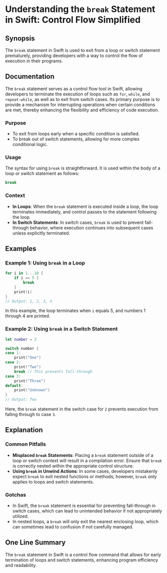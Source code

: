 <!--
Meta Description: # Understanding the `break` Statement in Swift: Control Flow Simplified ## Synopsis The `break` statement in Swift is used to exit from a loop or swit...
Meta Keywords: break, switch, statement, loop, swift
-->

# Understanding the `break` Statement in Swift: Control Flow Simplified

## Synopsis
The `break` statement in Swift is used to exit from a loop or switch statement prematurely, providing developers with a way to control the flow of execution in their programs.

## Documentation
The `break` statement serves as a control flow tool in Swift, allowing developers to terminate the execution of loops such as `for`, `while`, and `repeat-while`, as well as to exit from switch cases. Its primary purpose is to provide a mechanism for interrupting operations when certain conditions are met, thereby enhancing the flexibility and efficiency of code execution.

### Purpose
- To exit from loops early when a specific condition is satisfied.
- To break out of switch statements, allowing for more complex conditional logic.

### Usage
The syntax for using `break` is straightforward. It is used within the body of a loop or switch statement as follows:

```swift
break
```

### Context
- **In Loops**: When the `break` statement is executed inside a loop, the loop terminates immediately, and control passes to the statement following the loop.
- **In Switch Statements**: In switch cases, `break` is used to prevent fall-through behavior, where execution continues into subsequent cases unless explicitly terminated.

## Examples
### Example 1: Using `break` in a Loop
```swift
for i in 1...10 {
    if i == 5 {
        break
    }
    print(i)
}
// Output: 1, 2, 3, 4
```
In this example, the loop terminates when `i` equals 5, and numbers 1 through 4 are printed.

### Example 2: Using `break` in a Switch Statement
```swift
let number = 2

switch number {
case 1:
    print("One")
case 2:
    print("Two")
    break // This prevents fall-through
case 3:
    print("Three")
default:
    print("Unknown")
}
// Output: Two
```
Here, the `break` statement in the switch case for `2` prevents execution from falling through to case `3`.

## Explanation
### Common Pitfalls
- **Misplaced `break` Statements**: Placing a `break` statement outside of a loop or switch context will result in a compilation error. Ensure that `break` is correctly nested within the appropriate control structure.
- **Using `break` in Unwind Actions**: In some cases, developers mistakenly expect `break` to exit nested functions or methods; however, `break` only applies to loops and switch statements.

### Gotchas
- In Swift, the `break` statement is essential for preventing fall-through in switch cases, which can lead to unintended behavior if not appropriately utilized.
- In nested loops, a `break` will only exit the nearest enclosing loop, which can sometimes lead to confusion if not carefully managed.

## One Line Summary
The `break` statement in Swift is a control flow command that allows for early termination of loops and switch statements, enhancing program efficiency and readability.